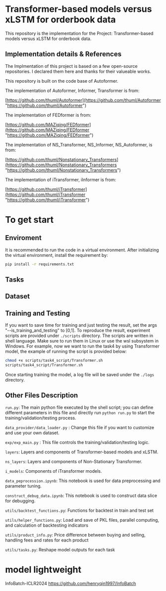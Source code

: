 # Transformer-based models versus xLSTM for orderbook data

This repository is the implementation for the Project: Transformer-based models versus xLSTM for orderbook data.

## Implementation details & References

The Implmentation of this project is based on a few open-source repositories. I declared them here and thanks for their valueable works.

This repository is built on the code base of Autoformer.&#x20;

The implementation of Autoformer, Informer, Transformer is from:

[https://github.com/thuml/Autoformer](https://github.com/thuml/Autoformer "https://github.com/thuml/Autoformer")

The implementation of FEDformer is from:

[https://github.com/MAZiqing/FEDformer](https://github.com/MAZiqing/FEDformer "https://github.com/MAZiqing/FEDformer")

The implementation of NS_Transformer, NS_Informer, NS_Autoformer, is from:

[https://github.com/thuml/Nonstationary_Transformers](https://github.com/thuml/Nonstationary_Transformers "https://github.com/thuml/Nonstationary_Transformers")

The implementation of iTransformer, iInformer is from:

[https://github.com/thuml/iTransformer](https://github.com/thuml/iTransformer "https://github.com/thuml/iTransformer")


# To get start

## Enviroment

It is recommended to run the code in a virtual environment. After initializing the virtual environment, install the requirement by:

```bash
pip install -r requirements.txt
```

## Tasks


## Dataset


## Training and Testing

If you want to save time for training and just testing the result, set the args "--is_training_and_testing" to [0,1]. To reproduce the result, experiment scripts are provided under `./scripts` directory. The scripts are written in shell language.  Make sure to run them in Linux or use the wsl subsystem in Windows. For example, now we want to run the task4 by using Transformer model, the example of running the script is provided below:

```bash
chmod +x scripts/task4_script/Transformer.sh
scripts/task4_script/Transformer.sh

```

Once starting training the model, a log file will be saved under the `./logs` directory.


## <a name="other"></a> Other Files Description

`run.py`: The main python file executed by the shell script; you can define different parameters in this file and directly run `python run.py` to start the training/validation/testing process.

`data_provider/data_loader.py` : Change this file if you want to customize and use your own dataset.

`exp/exp_main.py` : This file controls the training/validation/testing logic.

`layers`: Layers and components of Transformer-based models and xLSTM.

`ns_layers`: Layers and components of Non-Stationary Transformer.

`i_models`: Components of iTransformer models.

`data_peprocession.ipynb`: This notebook is used for data preprocessing and parameter tuning. 

`construct_debug_data.ipynb`: This notebook is used to construct data slice for debugging. 

`utils/backtest_functions.py`: Functions for backtest in train and test set

`utils/helper_functions.py`: Load and save of PKL files, parallel computing, and calculation of backtesting indicators

`utils/product_info.py`: Price difference between buying and selling, handling fees and rates for each product

`utils/tasks.py`: Reshape model outputs for each task
# model lightweight
InfoBatch-ICLR2024
https://github.com/henryqin1997/InfoBatch






